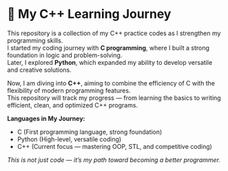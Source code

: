 # 🚀 My C++ Learning Journey

This repository is a collection of my C++ practice codes as I strengthen my programming skills.  
I started my coding journey with **C programming**, where I built a strong foundation in logic and problem-solving.  
Later, I explored **Python**, which expanded my ability to develop versatile and creative solutions.  

Now, I am diving into **C++**, aiming to combine the efficiency of C with the flexibility of modern programming features.  
This repository will track my progress — from learning the basics to writing efficient, clean, and optimized C++ programs.

**Languages in My Journey:**  
- C (First programming language, strong foundation)  
- Python (High-level, versatile coding)  
- C++ (Current focus — mastering OOP, STL, and competitive coding)  

*This is not just code — it’s my path toward becoming a better programmer.*
